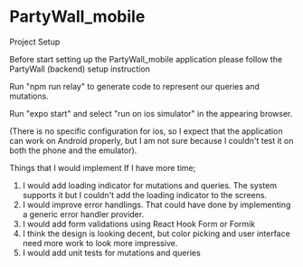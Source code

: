 # PartyWall_mobile


Project Setup

Before start setting up the PartyWall_mobile application please follow the PartyWall (backend) setup instruction 

Run "npm run relay" to generate code to represent our queries and mutations.

Run "expo start" and select "run on ios simulator" in the appearing browser.

(There is no specific configuration for ios, so I expect that the application can work on Android properly,
but I am not sure because I couldn't test it on both the phone and the emulator).

Things that I would implement If I have more time;

1) I would add loading indicator for mutations and queries. The system supports it but I couldn't add the loading indicator to the screens.
2) I would improve error handlings. That could have done by implementing a generic error handler provider.
3) I would add form validations using React Hook Form or Formik
4) I think the design is looking decent, but color picking and user interface need more work to look more impressive.
5) I would add unit tests for mutations and queries
